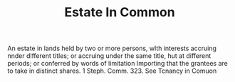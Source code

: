 ---
title: Estate In Common
letter: E
permalink: "/definitions/bld-estate-in-common.html"
body: An estate in lands held by two or more persons, wlth interests accruing nnder
  dlfferent titles; or accruing under the same title, hut at different periods; or
  conferred by words of limitation Importing that the grantees are to take in distinct
  shares. 1 Steph. Comm. 323. See Tcnancy in Comuon
published_at: '2018-07-07'
source: Black's Law Dictionary 2nd Ed (1910)
layout: post
---